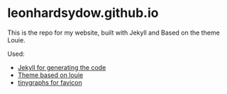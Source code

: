 # leonhardsydow.github.io
This is the repo for my website, built with Jekyll and Based on the theme Louie.

Used: 
* [Jekyll for generating the code](https://jekyllrb.com)
* [Theme based on louie](https://github.com/lilykonings/louie)
* [tinygraphs for favicon](https://github.com/taironas/tinygraphs)